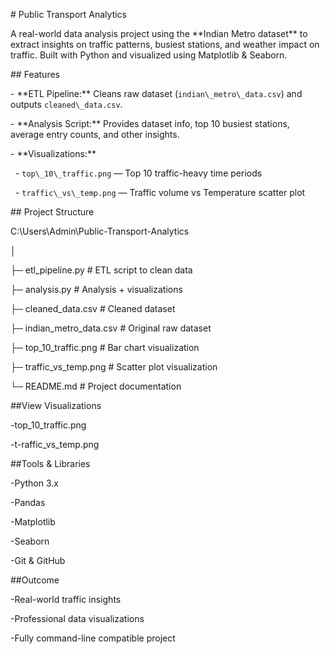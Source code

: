 \# Public Transport Analytics



A real-world data analysis project using the \*\*Indian Metro dataset\*\* to extract insights on traffic patterns, busiest stations, and weather impact on traffic. Built with Python and visualized using Matplotlib \& Seaborn.



\## Features



\- \*\*ETL Pipeline:\*\* Cleans raw dataset (`indian\_metro\_data.csv`) and outputs `cleaned\_data.csv`.

\- \*\*Analysis Script:\*\* Provides dataset info, top 10 busiest stations, average entry counts, and other insights.

\- \*\*Visualizations:\*\*  

&nbsp; - `top\_10\_traffic.png` — Top 10 traffic-heavy time periods  

&nbsp; - `traffic\_vs\_temp.png` — Traffic volume vs Temperature scatter plot  



\## Project Structure



C:\\Users\\Admin\\Public-Transport-Analytics

│

├─ etl\_pipeline.py # ETL script to clean data

├─ analysis.py # Analysis + visualizations

├─ cleaned\_data.csv # Cleaned dataset

├─ indian\_metro\_data.csv # Original raw dataset

├─ top\_10\_traffic.png # Bar chart visualization

├─ traffic\_vs\_temp.png # Scatter plot visualization

└─ README.md # Project documentation



\##View Visualizations



-top\_10\_traffic.png

-t-raffic\_vs\_temp.png



\##Tools \& Libraries



-Python 3.x

-Pandas

-Matplotlib

-Seaborn

-Git \& GitHub



\##Outcome



-Real-world traffic insights

-Professional data visualizations

-Fully command-line compatible project

